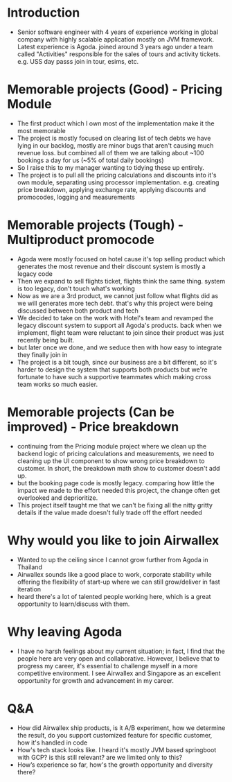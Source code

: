 # Introduction
- Senior software engineer with 4 years of experience working in global company
  with highly scalable application mostly on JVM framework. Latest experience
  is Agoda. joined around 3 years ago under a team called "Activities"
  responsible for the sales of tours and activity tickets. e.g. USS day passs
  join in tour, esims, etc.

# Memorable projects (Good) - Pricing Module
- The first product which I own most of the implementation make it the most
  memorable
- The project is mostly focused on clearing list of tech debts we have lying in
  our backlog, mostly are minor bugs that aren't causing much revenue loss. but
  combined all of them we are talking about ~100 bookings a day for us (~5% of
  total daily bookings)
- So I raise this to my manager wanting to tidying these up entirely.
- The project is to pull all the pricing calculations and discounts into it's
  own module, separating using processor implementation. e.g. creating price
  breakdown, applying exchange rate, applying discounts and promocodes, logging
  and measurements

# Memorable projects (Tough) - Multiproduct promocode 
- Agoda were mostly focused on hotel cause it's top selling product which
  generates the most revenue and their discount system is mostly a legacy code
- Then we expand to sell flights ticket, flights think the same thing. system
  is too legacy, don't touch what's working
- Now as we are a 3rd product, we cannot just follow what flights did as we
  will generates more tech debt. that's why this project were being discussed
  between both product and tech
- We decided to take on the work with Hotel's team and revamped the legacy
  discount system to support all Agoda's products. back when we implement,
  flight team were reluctant to join since their product was just recently
  being built. 
- but later once we done, and we seduce then with how easy to integrate they
  finally join in
- The project is a bit tough, since our business are a bit different, so
  it's harder to design the system that supports both products but we're
  fortunate to have such a supportive teammates which making cross team works
  so much easier.

# Memorable projects (Can be improved) - Price breakdown
- continuing from the Pricing module project where we clean up the backend
  logic of pricing calculations and measurements, we need to cleaning up the UI
  component to show wrong price breakdown to customer. In short, the breakdown
  math show to customer doesn't add up.
- but the booking page code is mostly legacy. comparing how little the impact
  we made to the effort needed this project, the change often get overlooked
  and deprioritize.
- This project itself taught me that we can't be fixing all the nitty gritty
  details if the value made doesn't fully trade off the effort needed

# Why would you like to join Airwallex
- Wanted to up the ceiling since I cannot grow further from Agoda in Thailand
- Airwallex sounds like a good place to work, corporate stability while
  offering the flexibility of start-up where we can still grow/deliver in fast
  iteration
- heard there's a lot of talented people working here, which is a great
  opportunity to learn/discuss with them.

# Why leaving Agoda
- I have no harsh feelings about my current situation; in fact, I find that
  the people here are very open and collaborative. However, I believe that to
  progress my career, it's essential to challenge myself in a more competitive
  environment. I see Airwallex and Singapore as an excellent opportunity for
  growth and advancement in my career.

# Q&A
- How did Airwallex ship products, is it A/B experiment, how we determine the
  result, do you support customized feature for specific customer, how it's
  handled in code
- How's tech stack looks like. I heard it's mostly JVM based springboot with
  GCP? is this still relevant? are we limited only to this?
- How’s experience so far, how's the growth opportunity and diversity there?
